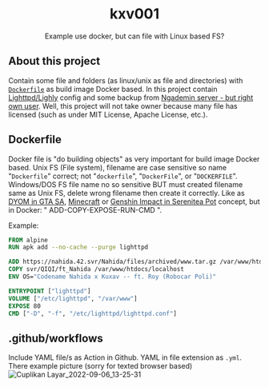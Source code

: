 <div align="center">

# kxv001
Example use docker, but can file with Linux based FS?

</div>

## About this project
Contain some file and folders (as linux/unix as file and directories) with [`Dockerfile`](https://docs.docker.com/engine/reference/builder/) as build image Docker based.
In this project contain [Lighttpd/Lighly](http://lighttpd.net) config and some backup from [Ngademin server - but right own user](https://qiqi.ngadem.in).
Well, this project will not take owner because many file has licensed (such as under MIT License, Apache License, etc.).

## Dockerfile
Docker file is "do building objects" as very important for build image Docker based.
Unix FS (File system), filename are case sensitive so name "`Dockerfile`" correct; not "`dockerfile`", "`DockerFile`", or "`DOCKERFILE`".
Windows/DOS FS file name no so sensitive BUT must created filename same as Unix FS, delete wrong filename then create it correctly.
Like as [DYOM in GTA SA](https://dyom.gtagames.nl/), [Minecraft](https://www.minecraft.net/) or [Genshin Impact](https://genshin.hoyoverse.com/)[ in Serenitea Pot](https://ys.mihoyo.com) concept, but in Docker: " ADD-COPY-EXPOSE-RUN-CMD ".

Example:
```Dockerfile
FROM alpine
RUN apk add --no-cache --purge lighttpd

ADD https://nahida.42.svr/Nahida/files/archived/www.tar.gz /var/www/htdocs/localhost # No Decompression
COPY svr/QIQI/ft_Nahida /var/www/htdocs/localhost
ENV OS="Codename Nahida x Kuxav -- ft. Roy (Robocar Poli)"

ENTRYPOINT ["lighttpd"]
VOLUME ["/etc/lighttpd", "/var/www"]
EXPOSE 80
CMD ["-D", "-f", "/etc/lighttpd/lighttpd.conf"]
```
## .github/workflows
Include YAML file/s as Action in Github.
YAML in file extension as `.yml`.
There example picture (sorry for texted browser based) ![Cuplikan Layar_2022-09-06_13-25-31](https://user-images.githubusercontent.com/112876441/188561967-206193be-5ea1-4aee-b7dd-d6599a3f384d.png)
